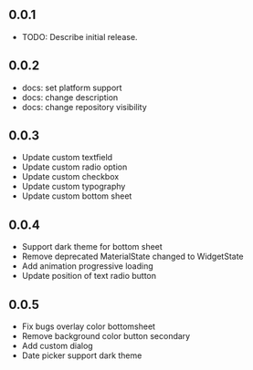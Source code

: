 ## 0.0.1

* TODO: Describe initial release.

## 0.0.2

- docs: set platform support
- docs: change description
- docs: change repository visibility


## 0.0.3

- Update custom textfield
- Update custom radio option
- Update custom checkbox
- Update custom typography
- Update custom bottom sheet

## 0.0.4
- Support dark theme for bottom sheet
- Remove deprecated MaterialState changed to WidgetState
- Add animation progressive loading
- Update position of text radio button

## 0.0.5
- Fix bugs overlay color bottomsheet
- Remove background color button secondary
- Add custom dialog
- Date picker support dark theme
